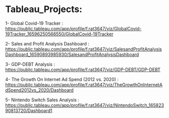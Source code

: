 # Tableau_Projects:

1- Global Covid-19 Tracker :
https://public.tableau.com/app/profile/f.rat3647/viz/GlobalCovid-19Tracker_16596250566550/GlobalCovid-19Tracker

2- Sales and Profit Analysis Dashboard :
https://public.tableau.com/app/profile/f.rat3647/viz/SalesandProfitAnalysisDashboard_16590893985930/SalesandProfitAnalysisDashboard

3- GDP-DEBT Analysis :
https://public.tableau.com/app/profile/f.rat3647/viz/GDP-DEBT/GDP-DEBT

4- The Growth On Internet Ad Spend (2012 vs. 2020) :
https://public.tableau.com/app/profile/f.rat3647/viz/TheGrowthOnInternetAdSpend2012vs_2020/Dashboard

5- Nintendo Switch Sales Analysis : 
https://public.tableau.com/app/profile/f.rat3647/viz/NintendoSwitch_16582390813720/Dashboard1
